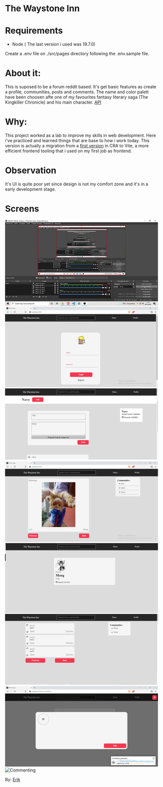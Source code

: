 # The Waystone Inn

# Requirements
 - Node ( The last version i used was 19.7.0)

Create a .env file on ./src/pages directory following the .env.sample file.

# About it:
This is suposed to be a forum reddit based. It's get basic features as create a profile, communities, posts and comments.
The name and color palett have been choosen afte one of my favourites fantasy literary saga (The Kingkiller Chronicle) and his main character.
[API](https://github.com/FueledByRage/waystone-inn-backend-typescript)

# Why:
This project worked as a lab to improve my skills in web development. Here i've practiced and learned things that are base to how i work today.
This version is actually a migration from a [first version](https://github.com/FueledByRage/The-Waystone-Inn-Frontend) in CRA to Vite, a more efficient frontend tooling that i used on my first job as frontend.

# Observation
It's UI is quite poor yet since design is not my comfort zone and it's in a early development stage.


# Screens
![Posting](/screens/posting.gif)
![Login screen](/screens/login.png)
![Community screen](/screens/community.png)
![Post screen](/screens/post.png)
![Profile Screen](/screens/profileScreen.png)
![Home Page Screen](/screens/HomePage.png)
![Edit Modal](/screens/edit_modal.png)
![Commenting](/screens//comment.gif)


By: [Erik](https://www.linkedin.com/in/erik-natan-moreira-santos-983865195/)